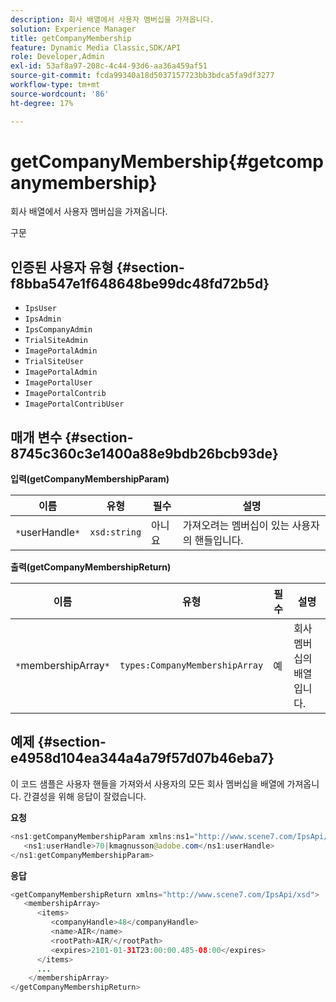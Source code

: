 ```yaml
---
description: 회사 배열에서 사용자 멤버십을 가져옵니다.
solution: Experience Manager
title: getCompanyMembership
feature: Dynamic Media Classic,SDK/API
role: Developer,Admin
exl-id: 53af8a97-208c-4c44-93d6-aa36a459af51
source-git-commit: fcda99340a18d5037157723bb3bdca5fa9df3277
workflow-type: tm+mt
source-wordcount: '86'
ht-degree: 17%

---
```


# getCompanyMembership{#getcompanymembership}

회사 배열에서 사용자 멤버십을 가져옵니다.

구문

## 인증된 사용자 유형 {#section-f8bba547e1f648648be99dc48fd72b5d}

* `IpsUser`
* `IpsAdmin`
* `IpsCompanyAdmin`
* `TrialSiteAdmin`
* `ImagePortalAdmin`
* `TrialSiteUser`
* `ImagePortalAdmin`
* `ImagePortalUser`
* `ImagePortalContrib`
* `ImagePortalContribUser`

## 매개 변수 {#section-8745c360c3e1400a88e9bdb26bcb93de}

**입력(getCompanyMembershipParam)**

| 이름 | 유형 | 필수 | 설명 |
|---|---|---|---|
| `*`userHandle`*` | `xsd:string` | 아니요 | 가져오려는 멤버십이 있는 사용자의 핸들입니다. |

**출력(getCompanyMembershipReturn)**

| 이름 | 유형 | 필수 | 설명 |
|---|---|---|---|
| `*`membershipArray`*` | `types:CompanyMembershipArray` | 예 | 회사 멤버십의 배열입니다. |

## 예제 {#section-e4958d104ea344a4a79f57d07b46eba7}

이 코드 샘플은 사용자 핸들을 가져와서 사용자의 모든 회사 멤버십을 배열에 가져옵니다. 간결성을 위해 응답이 잘렸습니다.

**요청**

```java
<ns1:getCompanyMembershipParam xmlns:ns1="http://www.scene7.com/IpsApi/xsd">
   <ns1:userHandle>70|kmagnusson@adobe.com</ns1:userHandle>
</ns1:getCompanyMembershipParam>
```

**응답**

```java
<getCompanyMembershipReturn xmlns="http://www.scene7.com/IpsApi/xsd">
   <membershipArray>
      <items>
         <companyHandle>48</companyHandle>
         <name>AIR</name>
         <rootPath>AIR/</rootPath>
         <expires>2101-01-31T23:00:00.485-08:00</expires>
      </items>
      ...
    </membershipArray>
</getCompanyMembershipReturn>
```
